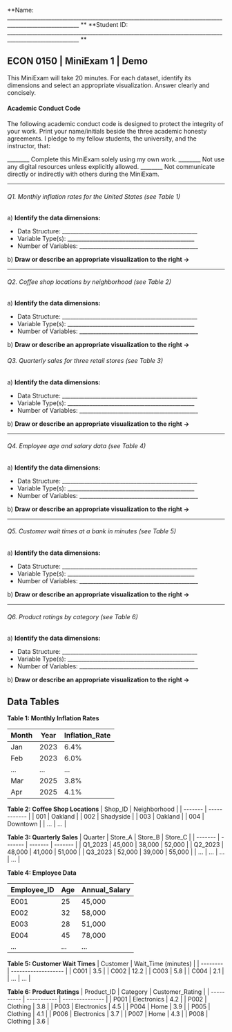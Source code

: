 **Name: ________________________________________________________________________________________________________ **                          **Student ID: ________________________________________________________________________________________________________ **

## ECON 0150 | MiniExam 1 | Demo

This MiniExam will take 20 minutes. For each dataset, identify its dimensions and select an appropriate visualization. Answer clearly and concisely.

#### Academic Conduct Code

The following academic conduct code is designed to protect the integrity of your work. Print your name/initials beside the three academic honesty agreements. I pledge to my fellow students, the university, and the instructor, that:

________ Complete this MiniExam solely using my own work.
________ Not use any digital resources unless explicitly allowed.
________ Not communicate directly or indirectly with others during the MiniExam.





---

###### Q1. Monthly inflation rates for the United States (see Table 1)

a) **Identify the data dimensions:**
   - Data Structure: _________________________________________________
   - Variable Type(s): ______________________________________________
   - Number of Variables: ___________________________________________

b) **Draw or describe an appropriate visualization to the right →**

---

###### Q2. Coffee shop locations by neighborhood (see Table 2)

a) **Identify the data dimensions:**
   - Data Structure: _________________________________________________
   - Variable Type(s): ______________________________________________
   - Number of Variables: ___________________________________________

b) **Draw or describe an appropriate visualization to the right →**



###### Q3. Quarterly sales for three retail stores (see Table 3)

a) **Identify the data dimensions:**
   - Data Structure: _________________________________________________
   - Variable Type(s): ______________________________________________
   - Number of Variables: ___________________________________________

b) **Draw or describe an appropriate visualization to the right →**

---

###### Q4. Employee age and salary data (see Table 4)

a) **Identify the data dimensions:**
   - Data Structure: _________________________________________________
   - Variable Type(s): ______________________________________________
   - Number of Variables: ___________________________________________

b) **Draw or describe an appropriate visualization to the right →**

---

###### Q5. Customer wait times at a bank in minutes (see Table 5)

a) **Identify the data dimensions:**
   - Data Structure: _________________________________________________
   - Variable Type(s): ______________________________________________
   - Number of Variables: ___________________________________________

b) **Draw or describe an appropriate visualization to the right →**

---

###### Q6. Product ratings by category (see Table 6)

a) **Identify the data dimensions:**
   - Data Structure: _________________________________________________
   - Variable Type(s): ______________________________________________
   - Number of Variables: ___________________________________________

b) **Draw or describe an appropriate visualization to the right →**

## Data Tables

**Table 1: Monthly Inflation Rates**

| Month | Year | Inflation_Rate |
| ----- | ---- | -------------- |
| Jan   | 2023 | 6.4%           |
| Feb   | 2023 | 6.0%           |
| ...   | ...  | ...            |
| Mar   | 2025 | 3.8%           |
| Apr   | 2025 | 4.1%           |

**Table 2: Coffee Shop Locations**
| Shop_ID | Neighborhood |
| ------- | ------------ |
| 001     | Oakland      |
| 002     | Shadyside    |
| 003     | Oakland      |
| 004     | Downtown     |
| ...     | ...          |

**Table 3: Quarterly Sales**
| Quarter | Store_A | Store_B | Store_C |
| ------- | ------- | ------- | ------- |
| Q1_2023 | 45,000  | 38,000  | 52,000  |
| Q2_2023 | 48,000  | 41,000  | 51,000  |
| Q3_2023 | 52,000  | 39,000  | 55,000  |
| ...     | ...     | ...     | ...     |







**Table 4: Employee Data**

| Employee_ID | Age  | Annual_Salary |
| ----------- | ---- | ------------- |
| E001        | 25   | 45,000        |
| E002        | 32   | 58,000        |
| E003        | 28   | 51,000        |
| E004        | 45   | 78,000        |
| ...         | ...  | ...           |

**Table 5: Customer Wait Times**
| Customer | Wait_Time (minutes) |
| -------- | ------------------- |
| C001     | 3.5                 |
| C002     | 12.2                |
| C003     | 5.8                 |
| C004     | 2.1                 |
| ...      | ...                 |

**Table 6: Product Ratings**
| Product_ID | Category    | Customer_Rating |
| ---------- | ----------- | --------------- |
| P001       | Electronics | 4.2             |
| P002       | Clothing    | 3.8             |
| P003       | Electronics | 4.5             |
| P004       | Home        | 3.9             |
| P005       | Clothing    | 4.1             |
| P006       | Electronics | 3.7             |
| P007       | Home        | 4.3             |
| P008       | Clothing    | 3.6             |
